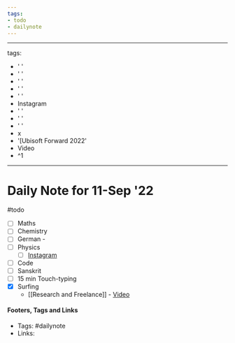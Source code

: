 ```yaml
---
tags:
- todo
- dailynote
---
```


---
tags:
- ' '
- ' '
- ' '
- ' '
- ' '
- Instagram
- ' '
- ' '
- ' '
- x
- '[Ubisoft Forward 2022'
- Video
- ^1
---

# Daily Note for 11-Sep '22
#todo
- [ ] Maths
- [ ] Chemistry
- [ ] German - 
- [ ] Physics
	- [ ] [Instagram](https://www.instagram.com/physics.infographics/)
- [ ] Code
- [ ] Sanskrit
- [ ] 15 min Touch-typing
- [x] Surfing
	-  [[Research and Freelance]] - [Video](https://www.twitch.tv/videos/1587349644)

#### Footers, Tags and Links
- Tags: #dailynote 
- Links: 

[^1]: